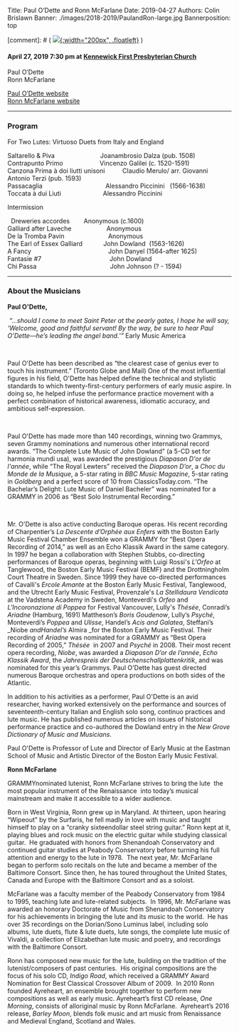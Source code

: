 Title: Paul O’Dette and Ronn McFarlane
Date: 2019-04-27
Authors: Colin Brislawn
Banner: ./images/2018-2019/PaulandRon-large.jpg
Bannerposition: top

[comment]: # ( [![ ]({filename}/images/2017-2018/aeolus-quartet-400.jpg){:width="200px", .floatleft}]({filename}./AeolusQuartet.md) )


#### April 27, 2019 7:30 pm at [Kennewick First Presbyterian Church](https://www.google.com/maps/place/Kennewick+First+Presbyterian+Church)

Paul O’Dette <br>
Ronn McFarlane

[Paul O’Dette website](https://www.esm.rochester.edu/faculty/odette_paul/) <br>
[Ronn McFarlane website](https://www.ronnmcfarlane.com/)


---

### Program

For Two Lutes: Virtuoso Duets from Italy and England

Saltarello &amp; Piva                          Joanambrosio Dalza (pub. 1508) <br>
Contrapunto Primo                     Vincenzo Galilei (c. 1520-1591) <br>
Canzona Prima à doi liutti unisoni          Claudio Merulo/ arr. Giovanni Antonio Terzi (pub. 1593) <br>
Passacaglia                                    Alessandro Piccinini   (1566-1638) <br>
Toccata à dui Liuti                        Alessandro Piccinini

Intermission

 
Dreweries accordes        Anonymous (c.1600)   <br>
Galliard after Laveche                    Anonymous <br>
De la Tromba Pavin                         Anonymous <br>
The Earl of Essex Galliard            John Dowland  (1563-1626) <br>
A Fancy                                            John Danyel (1564-after 1625) <br>
Fantasie #7                                       John Dowland  <br>
Chi Passa                                          John Johnson (? - 1594) <br>

---

### About the Musicians

**Paul O'Dette,**

 _“…should
I come to meet Saint Peter at the pearly gates, I hope he will say, ‘Welcome,
good and faithful servant! By the way, be sure to hear Paul O’Dette—he’s
leading the angel band.’”_ Early Music America

 

Paul O'Dette has been described as “the clearest case of genius ever to touch his
instrument.” (Toronto Globe and Mail) One of the most influential figures in his field, O'Dette has
helped define the technical and stylistic standards to which
twenty-first-century performers of early music aspire. In doing so, he helped
infuse the performance practice movement with a perfect combination of
historical awareness, idiomatic accuracy, and ambitious self-expression.

 

Paul O'Dette has made more than 140 recordings, winning two Grammys, seven
Grammy nominations and numerous other international record awards. “The
Complete Lute Music of John Dowland” (a 5-CD set for harmonia mundi usa), was
awarded the prestigious _Diapason D'or de
l'année_, while “The Royal Lewters” received the _Diapason D’or_, a _Choc du
Monde de la Musique_, a 5-star rating in _BBC
Music Magazine_, 5-star rating in _Goldberg_
and a perfect score of 10 from ClassicsToday.com. “The Bachelar’s Delight: Lute
Music of Daniel Bacheler” was nominated for a GRAMMY in 2006 as “Best Solo
Instrumental Recording.”

 

Mr. O'Dette is also active conducting Baroque operas. His recent recording
of Charpentier’s _La Descente d’Orphée aux
Enfers_ with the Boston Early Music Festival Chamber Ensemble won a GRAMMY
for “Best Opera Recording of 2014,” as well as an Echo Klassik Award in the
same category. In 1997 he began a collaboration with Stephen Stubbs,
co-directing performances of Baroque operas, beginning with Luigi Rossi's _L'Orfeo_ at Tanglewood, the Boston Early
Music Festival (BEMF) and the Drottningholm Court Theatre in Sweden. Since 1999
they have co-directed performances of Cavalli's _Ercole Amante_ at the Boston Early Music Festival, Tanglewood, and
the Utrecht Early Music Festival, Provenzale's _La Stellidaura Vendicata_ at the Vadstena Academy in Sweden,
Monteverdi's _Orfeo_ and _L'Incoronazione di Poppea_ for Festival
Vancouver, Lully's _Thésée_, Conradi’s _Ariadne_ (Hamburg, 1691) Mattheson’s _Boris Goudenow_, Lully’s _Psyché_, Monteverdi’s _Poppea_ and _Ulisse_, Handel’s _Acis and
Galatea_, Steffani’s _Niobe _andHandel’s_ Almira _for the Boston Early Music Festival. Their recording of _Ariadne_ was nominated for a GRAMMY as
“Best Opera Recording of 2005,” _Thésée_  in 2007 and _Psyché_ in 2008. Their most recent opera recording, _Niobe_, was awarded a _Diapason D’or de l’année_, _Echo Klassik
Award_, the _Jahrespreis der
Deutschenschallplattenkritik_, and was nominated for this year’s Grammys.
Paul O'Dette has guest directed numerous Baroque orchestras and opera
productions on both sides of the Atlantic.

In addition to his activities as a performer, Paul O'Dette is an avid
researcher, having worked extensively on the performance and sources of
seventeenth-century Italian and English solo song, continuo practices and lute
music. He has published numerous articles on issues of historical performance
practice and co-authored the Dowland entry in the _New Grove Dictionary of Music and Musicians_.

Paul O'Dette is Professor of Lute and Director of Early Music at the
Eastman School of Music and Artistic Director of the Boston Early Music
Festival.

**Ronn McFarlane**

GRAMMY­nominated
lutenist, Ronn McFarlane strives to bring the lute ­ the most popular
instrument of the Renaissance ­ into today’s musical mainstream and make it
accessible to a wider audience.

Born in West Virginia,
Ronn grew up in Maryland. At thirteen, upon hearing “Wipeout” by the Surfaris,
he fell madly in love with music and taught himself to play on a “cranky
sixteen­dollar steel string guitar.” Ronn kept at it, playing blues and rock
music on the electric guitar while studying classical guitar.  He graduated with honors from Shenandoah
Conservatory and continued guitar studies at Peabody Conservatory before
turning his full attention and energy to the lute in 1978.  The next year, Mr. McFarlane began to perform
solo recitals on the lute and became a member of the Baltimore Consort. Since
then, he has toured throughout the United States, Canada and Europe with the
Baltimore Consort and as a soloist.

McFarlane was a faculty
member of the Peabody Conservatory from 1984 to 1995, teaching lute and
lute-related subjects.  In 1996, Mr.
McFarlane was awarded an honorary Doctorate of Music from Shenandoah
Conservatory for his achievements in bringing the lute and its music to the
world.  He has over 35 recordings on the
Dorian/Sono Luminus label, including solo albums, lute duets, flute & lute
duets, lute songs, the complete lute music of Vivaldi, a collection of
Elizabethan lute music and poetry, and recordings with the Baltimore Consort.

Ronn has composed new
music for the lute, building on the tradition of the lutenist/composers of past
centuries.  His original compositions are
the focus of his solo CD, _Indigo Road_,
which received a GRAMMY Award Nomination for Best Classical Crossover Album of
2009.  In 2010 Ronn founded Ayreheart, an
ensemble brought together to perform new compositions as well as early music.
Ayreheart’s first CD release, _One Morning_,
consists of all­original music by Ronn McFarlane.  Ayreheart’s 2016 release, _Barley Moon_, blends folk music and art
music from Renaissance and Medieval England, Scotland and Wales.
